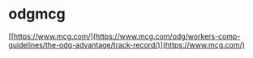 # odgmcg
[[https://www.mcg.com/](https://www.mcg.com/odg/workers-comp-guidelines/the-odg-advantage/track-record/)](https://www.mcg.com/)
